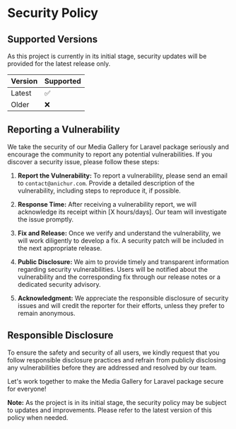 # Security Policy

## Supported Versions

As this project is currently in its initial stage, security updates will be provided for the latest release only.

| Version | Supported          |
| ------- | ------------------ |
| Latest  | :white_check_mark: |
| Older   | :x:                |

## Reporting a Vulnerability

We take the security of our Media Gallery for Laravel package seriously and encourage the community to report any potential vulnerabilities. If you discover a security issue, please follow these steps:

1. **Report the Vulnerability:** To report a vulnerability, please send an email to `contact@anichur.com`. Provide a detailed description of the vulnerability, including steps to reproduce it, if possible.

2. **Response Time:** After receiving a vulnerability report, we will acknowledge its receipt within [X hours/days]. Our team will investigate the issue promptly.

3. **Fix and Release:** Once we verify and understand the vulnerability, we will work diligently to develop a fix. A security patch will be included in the next appropriate release.

4. **Public Disclosure:** We aim to provide timely and transparent information regarding security vulnerabilities. Users will be notified about the vulnerability and the corresponding fix through our release notes or a dedicated security advisory.

5. **Acknowledgment:** We appreciate the responsible disclosure of security issues and will credit the reporter for their efforts, unless they prefer to remain anonymous.

## Responsible Disclosure

To ensure the safety and security of all users, we kindly request that you follow responsible disclosure practices and refrain from publicly disclosing any vulnerabilities before they are addressed and resolved by our team.

Let's work together to make the Media Gallery for Laravel package secure for everyone!

**Note:** As the project is in its initial stage, the security policy may be subject to updates and improvements. Please refer to the latest version of this policy when needed.
